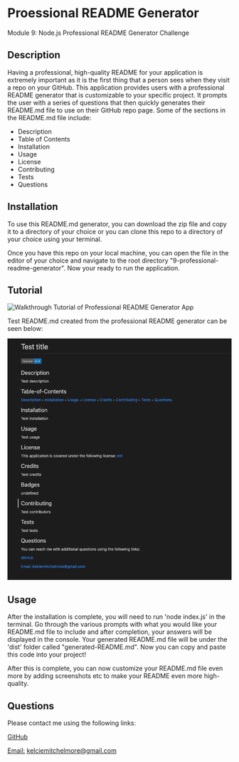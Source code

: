 # Proessional README Generator

Module 9: Node.js Professional README Generator Challenge

## Description 

Having a professional, high-quality README for your application is extremely important as it is the first thing that a person sees when they visit a repo on your GitHub. This application provides users with a professional README generator that is customizable to your specific project. It prompts the user with a series of questions that then quickly generates their README.md file to use on their GitHub repo page. Some of the sections in the README.md file include:
- Description
- Table of Contents
- Installation
- Usage
- License
- Contributing
- Tests
- Questions

## Installation

To use this README.md generator, you can download the zip file and copy it to a directory of your choice or you can clone this repo to a directory of your choice using your terminal. 

Once you have this repo on your local machine, you can open the file in the editor of your choice and navigate to the root directory "9-professional-readme-generator". Now your ready to run the application.

## Tutorial

![Walkthrough Tutorial of Professional README Generator App](https://drive.google.com/file/d/1d9S-YG8KPhDACCbMFaNGjNNlb8XCui6O/view?usp=sharing)

Test README.md created from the professional README generator can be seen below:

![Test README.md file](./images/test-readme.png)

## Usage 

After the installation is complete, you will need to run 'node index.js' in the terminal. Go through the various prompts with what you would like your README.md file to include and after completion, your answers will be displayed in the console. Your generated README.md file will be under the 'dist' folder called "generated-README.md". Now you can copy and paste this code into your project!

After this is complete, you can now customize your README.md file even more by adding screenshots etc to make your README even more high-quality.

## Questions

Please contact me using the following links: 

[GitHub](https://github.com/kelcmitch97)

[Email:](kelciemitchelmore@gmail.com) kelciemitchelmore@gmail.com


